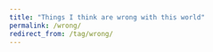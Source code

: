 ```yaml
---
title: "Things I think are wrong with this world"
permalink: /wrong/
redirect_from: /tag/wrong/
---
```

